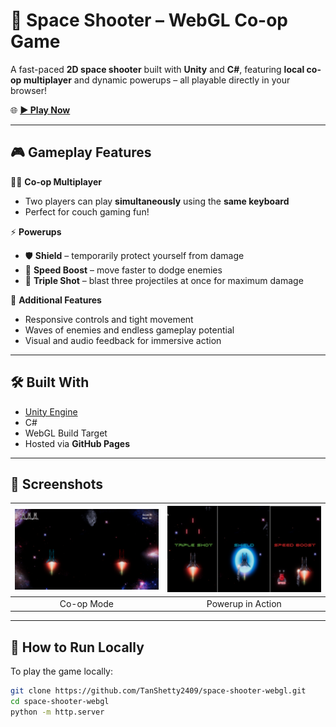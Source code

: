 # 🚀 Space Shooter – WebGL Co-op Game

A fast-paced **2D space shooter** built with **Unity** and **C#**, featuring **local co-op multiplayer** and dynamic powerups – all playable directly in your browser!

🌐 **[▶ Play Now](https://tanshetty2409.github.io/Space-Shooter-WebGL/)**

---

## 🎮 Gameplay Features

🧑‍🚀 **Co-op Multiplayer**  
- Two players can play **simultaneously** using the **same keyboard**  
- Perfect for couch gaming fun!

⚡ **Powerups**  
- 🛡️ **Shield** – temporarily protect yourself from damage  
- 🚀 **Speed Boost** – move faster to dodge enemies  
- 🔫 **Triple Shot** – blast three projectiles at once for maximum damage

🎯 **Additional Features**
- Responsive controls and tight movement
- Waves of enemies and endless gameplay potential
- Visual and audio feedback for immersive action

---

## 🛠️ Built With

- [Unity Engine](https://unity.com/)
- C#
- WebGL Build Target
- Hosted via **GitHub Pages**

---

## 📸 Screenshots

| ![screenshot1](Screenshots/co-op.png) | ![screenshot2](Screenshots/powerups.png) |
|:--:|:--:|
| Co-op Mode | Powerup in Action |

---

## 🚀 How to Run Locally

To play the game locally:

```bash
git clone https://github.com/TanShetty2409/space-shooter-webgl.git
cd space-shooter-webgl
python -m http.server
```



